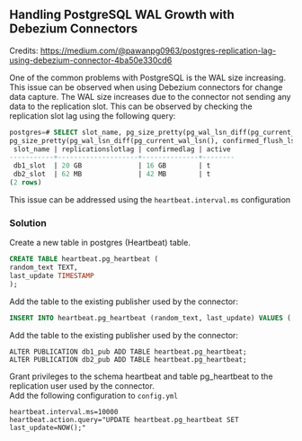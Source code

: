 ## Handling PostgreSQL WAL Growth with Debezium Connectors
Credits: https://medium.com/@pawanpg0963/postgres-replication-lag-using-debezium-connector-4ba50e330cd6

One of the common problems with PostgreSQL is the WAL size increasing. This issue can be observed when using Debezium connectors for change data capture.
The WAL size increases due to the connector not sending any data to the replication slot. 
This can be observed by checking the replication slot lag using the following query:
```sql
postgres=# SELECT slot_name, pg_size_pretty(pg_wal_lsn_diff(pg_current_wal_lsn(), restart_lsn)) AS replicationSlotLag, 
pg_size_pretty(pg_wal_lsn_diff(pg_current_wal_lsn(), confirmed_flush_lsn)) AS confirmedLag, active FROM pg_replication_slots;
 slot_name | replicationslotlag | confirmedlag | active
-----------+--------------------+--------------+--------
 db1_slot  | 20 GB              | 16 GB        | t
 db2_slot  | 62 MB              | 42 MB        | t
(2 rows)
```

This issue can be addressed using the `heartbeat.interval.ms` configuration 

### Solution
Create a new table in postgres (Heartbeat) table. 
```sql
CREATE TABLE heartbeat.pg_heartbeat (
random_text TEXT,
last_update TIMESTAMP
);
```
Add the table to the existing publisher used by the connector:
```sql
INSERT INTO heartbeat.pg_heartbeat (random_text, last_update) VALUES ('test_heartbeat', NOW());
```
Add the table to the existing publisher used by the connector:  
```
ALTER PUBLICATION db1_pub ADD TABLE heartbeat.pg_heartbeat;
ALTER PUBLICATION db2_pub ADD TABLE heartbeat.pg_heartbeat;
```
Grant privileges to the schema heartbeat and table pg_heartbeat to the replication user used by the connector.  
Add the following configuration to `config.yml`
```
heartbeat.interval.ms=10000
heartbeat.action.query="UPDATE heartbeat.pg_heartbeat SET last_update=NOW();"
```